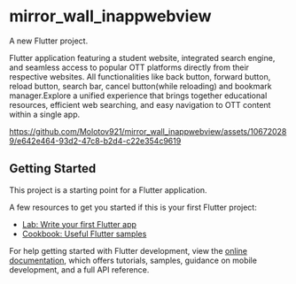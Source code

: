 # mirror_wall_inappwebview

A new Flutter project.

Flutter application featuring a student website, integrated search engine, and seamless access to popular OTT platforms directly from their respective websites. All functionalities like back button, forward button, reload button, search bar, cancel button(while reloading) and bookmark manager.Explore a unified experience that brings together educational resources, efficient web searching, and easy navigation to OTT content within a single app.



https://github.com/Molotov921/mirror_wall_inappwebview/assets/106720289/e642e464-93d2-47c8-b2d4-c22e354c9619



## Getting Started

This project is a starting point for a Flutter application.

A few resources to get you started if this is your first Flutter project:

- [Lab: Write your first Flutter app](https://docs.flutter.dev/get-started/codelab)
- [Cookbook: Useful Flutter samples](https://docs.flutter.dev/cookbook)

For help getting started with Flutter development, view the
[online documentation](https://docs.flutter.dev/), which offers tutorials,
samples, guidance on mobile development, and a full API reference.
